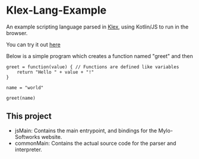 # Klex-Lang-Example
An example scripting language parsed in [Klex], using Kotlin/JS to run in the browser.

You can try it out [here](https://mylosoftworks.com/)

Below is a simple program which creates a function named "greet" and then
```
greet = function(value) { // Functions are defined like variables
	return "Hello " + value + "!"
}

name = "world"

greet(name)
```

## This project
* jsMain: Contains the main entrypoint, and bindings for the Mylo-Softworks website.
* commonMain: Contains the actual source code for the parser and interpreter.

[Klex]: https://github.com/mylo-softworks/klex